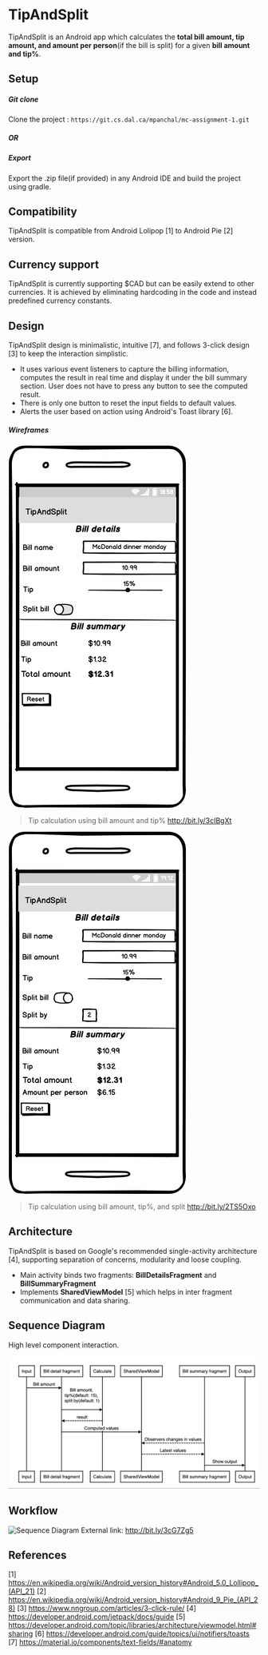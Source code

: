 
# TipAndSplit

TipAndSplit is an Android app which calculates the **total bill amount, tip amount, and amount per person**(if the bill is split) for a given **bill amount and tip%**.

## Setup
##### Git clone
Clone the project : `https://git.cs.dal.ca/mpanchal/mc-assignment-1.git`
##### OR
##### Export
Export the .zip file(if provided) in any Android IDE and build the project using gradle.


## Compatibility

TipAndSplit is compatible from Android Lolipop [1] to Android Pie [2] version.

## Currency support

TipAndSplit is currently supporting $CAD but can be easily extend to other currencies. It is achieved by eliminating hardcoding in the code and instead  predefined currency constants.

## Design

TipAndSplit design is minimalistic, intuitive [7], and follows 3-click design [3] to keep the interaction simplistic.

- It uses various event listeners to capture the billing information, computes the result in real time and display it under the bill summary section. User does not have to press any button to see the computed result.
- There is only one button to reset the input fields to default values.
- Alerts the user based on action using Android's Toast library [6].

##### Wireframes

![Tip calculation](/project_resources/wireframes/Calculate_tip.png)
> Tip calculation using bill amount and tip%
http://bit.ly/3cIBgXt


![Tip calculation with bill split](/project_resources/wireframes/Calculate_tip_with_split.png)
> Tip calculation using bill amount, tip%, and split
http://bit.ly/2TS5Oxo

## Architecture

TipAndSplit is based on Google's recommended single-activity architecture [4], supporting separation of concerns, modularity and loose coupling.

- Main activity binds two fragments:  **BillDetailsFragment** and **BillSummaryFragment**
- Implements **SharedViewModel** [5] which helps in inter fragment communication and data sharing.



## Sequence Diagram

High level component interaction.

![Sequence Diagram](/project_resources/TipAndSplitSequenceDiagram.png)

## Workflow

![Sequence Diagram](/project_resources/TipAndSplitWorkflow.gif)
External link: http://bit.ly/3cG7Zg5


## References
[1] https://en.wikipedia.org/wiki/Android_version_history#Android_5.0_Lollipop_(API_21)
[2] https://en.wikipedia.org/wiki/Android_version_history#Android_9_Pie_(API_28)
[3] https://www.nngroup.com/articles/3-click-rule/
[4] https://developer.android.com/jetpack/docs/guide
[5] https://developer.android.com/topic/libraries/architecture/viewmodel.html#sharing
[6] https://developer.android.com/guide/topics/ui/notifiers/toasts
[7] https://material.io/components/text-fields/#anatomy